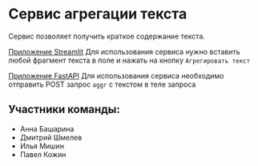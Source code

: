 # Сервис агрегации текста

Сервис позволяет получить краткое содержание текста. 

[Приложение Streamlit](https://github.com/shmedis/urfu_imo_30/blob/main/aggregation.py)
Для использования сервиса нужно вставить любой фрагмент текста в поле и нажать на кнопку `Агрегировать текст`

[Приложение FastAPI](https://github.com/shmedis/urfu_imo_30/blob/main/aggregation_api.py)
Для использования сервиса необходимо отправить POST запрос `aggr` с текстом в теле запроса


## Участники команды:
- Анна Башарина
- Дмитрий Шмелев
- Илья Мишин
- Павел Кожин
